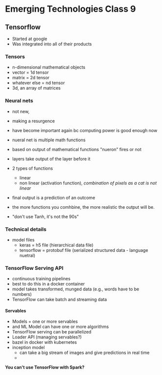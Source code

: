 Emerging Technologies Class 9
==============================


## Tensorflow

- Started at google
- Was integrated into all of their products


### Tensors

- n-dimensional mathematical objects
- vector = 1d tensor
- matrix = 2d tensor
- whatever else = nd tensor
- 3d, an array of matrices

### Neural nets

- not new, 
- making a resurgence
- have become important again bc computing power is good enough now
- nueral net is multiple math functions
- based on output of mathematical functions "nueron" fires or not
- layers take output of the layer before it

- 2 types of functions
	- linear
	- non linear (activation function), _combination of pixels as a cat is not linear_


- final output is a prediction of an outcome
- the more functions you comhbine, the more realistic the output will be.

- "don't use Tanh, it's not the 90s"

### Technical details

- model files
	- keras = h5 file (hierarchical data file)
	- tensorflow = protobuf file (serialized structured data - language nuetral)
	
### TensorFlow Serving API
- continuous training pipelines
- best to do this in a docker container
- model takes transformed, munged data (e.g., words have to be numbers)
- TensorFlow can take batch and streaming data

#### Servables

- Models = one or more servables
- and ML Model can have one or more algorithms
- TensorFlow serving can be parallelized
- Loader API (managing servables?)
- bazel in docker with kubernetes
- inception model
	- can take a big stream of images and give predictions in real time
	- 


**You can't use TensorFlow with Spark?**